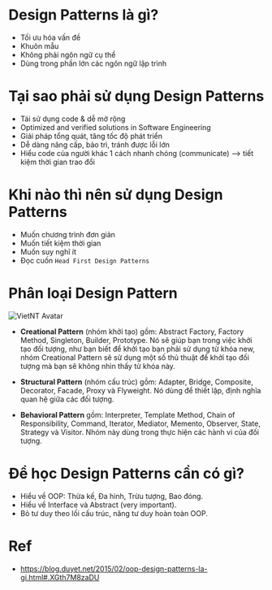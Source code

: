 # Design Patterns là gì?
- Tối ưu hóa vấn đề
- Khuôn mẫu
- Không phải ngôn ngữ cụ thể
- Dùng trong phần lớn các ngôn ngữ lập trình

# Tại sao phải sử dụng Design Patterns
- Tái sử dụng code & dễ mở rộng
- Optimized and verified solutions in Software Engineering
- Giải pháp tổng quát, tăng tốc độ phát triển
- Dễ dàng nâng cấp, bảo trì, tránh được lỗi lớn
- Hiểu code của người khác 1 cách nhanh chóng (communicate) --> tiết kiệm thời gian trao đổi

# Khi nào thì nên sử dụng Design Patterns
- Muốn chương trình đơn giản
- Muốn tiết kiệm thời gian
- Muốn suy nghĩ ít
- Đọc cuốn `Head First Design Patterns`

# Phân loại Design Pattern
![VietNT Avatar](https://3.bp.blogspot.com/-TjEKejI8edI/VOtRCGheINI/AAAAAAAACKA/7BihROVk8WM/s1600/Abstract_Factory_example1-2x.png "VietNT Avatar")

- **Creational Pattern** (nhóm khởi tạo) gồm: Abstract Factory, Factory Method, Singleton, Builder, Prototype. Nó sẽ giúp bạn trong việc khởi tạo đối tượng, như bạn biết để khởi tạo bạn phải sử dụng từ khóa new, nhóm Creational Pattern sẽ sử dụng một số thủ thuật để khởi tạo đối tượng mà bạn sẽ không nhìn thấy từ khóa này.

- **Structural Pattern** (nhóm cấu trúc) gồm: Adapter, Bridge, Composite, Decorator, Facade, Proxy và Flyweight. Nó dùng để thiết lập, định nghĩa quan hệ giữa các đối tượng.

- **Behavioral Pattern** gồm: Interpreter, Template Method, Chain of Responsibility, Command, Iterator, Mediator, Memento, Observer, State, Strategy và Visitor. Nhóm này dùng trong thực hiện các hành vi của đối tượng.

# Để học Design Patterns cần có gì?
- Hiểu về OOP: Thừa kế, Đa hình, Trừu tượng, Bao đóng.
- Hiểu về Interface và Abstract (very important).
- Bỏ tư duy theo lối cấu trúc, nâng tư duy hoàn toàn OOP.

# Ref
- https://blog.duyet.net/2015/02/oop-design-patterns-la-gi.html#.XGth7M8zaDU